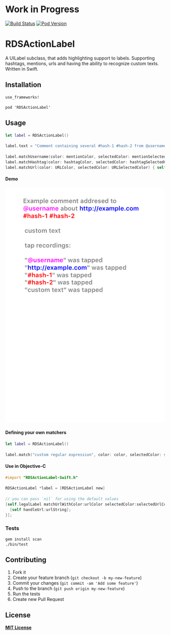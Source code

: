 # Work in Progress

[![Build Status](https://secure.travis-ci.org/RStankov/RDSActionLabel.png)](http://travis-ci.org/RStankov/RDSActionLabel)
[![Pod Version](https://img.shields.io/cocoapods/v/RDSActionLabel.svg?style=flat)](https://cocoapods.org/pods/RDSActionLabel)

# RDSActionLabel

A UILabel subclass, that adds highlighting support to labels. Supporting hashtags, mentions, urls and having the ability to recognize custom texts. Written in Swift.

## Installation

```
use_frameworks!

pod 'RDSActionLabel'
```

## Usage

```swift
let label = RDSActionLabel()

label.text = "Comment containing several #hash-1 #hash-2 from @username linking to http://example.com"

label.matchUsername(color: mentionColor, selectedColor: mentionSelectedColor) { self.selectUser($0) }
label.matchHashtag(color: hashtagColor, selectedColor: hashtagSelectedColor) { self.selectHash($0) }
label.matchUrl(color: URLColor, selectedColor: URLSelectedColor) { self.selectUrl($0) }
```

#### Demo

<a href="https://github.com/RStankov/RDSActionLabel/tree/master/RDSActionLabelDemo"><img src="https://raw.githubusercontent.com/RStankov/RDSActionLabel/master/demo.gif" /></a>

#### Defining your own matchers

```swift
let label = RDSActionLabel()

label.match("custom regular expression", color: color, selectedColor: selectedColor) { self.handle($0) }
```

#### Use in Objective-C

```objective-c
#import "RDSActionLabel-Swift.h"

RDSActionLabel *label = [RDSActionLabel new]

// you can pass `nil` for using the default values
[self.legalLabel matchUrlWithColor:urlColor selectedColor:selectedUrlColor handle:^(NSString * _Nonnull urlString) {
  [self handleUrl:urlString];
}];
```

### Tests

```
gem install scan
./bin/test
```

## Contributing

1. Fork it
2. Create your feature branch (`git checkout -b my-new-feature`)
3. Commit your changes (`git commit -am 'Add some feature'`)
4. Push to the branch (`git push origin my-new-feature`)
5. Run the tests
6. Create new Pull Request

## License

**[MIT License](https://github.com/RStankov/RDSActionLabel/blob/master/LICENSE.txt)**
